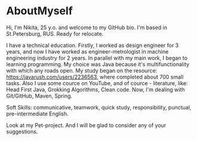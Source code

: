 # AboutMyself
Hi, I'm Nikita, 25 y.o. and welcome to my GitHub bio.
I'm based in St.Petersburg, RUS. Ready for relocate.

I have a technical education. Firstly, I worked as design engineer for 3 years, and now I have worked as engineer-metrologist in machine engineering industry for 2 years.
In parallel with my main work, I began to learning programming. My choice was Java because it's multifunctionality with which any roads open.
My study began on the resource: https://javarush.com/users/2236563, where completed about 700 small tasks. Also I use some cource on YouTube, and of cource - literature,
like: Head First Java, Grokking Algorithms, Сlean code. Now, I'm dealing with Git/GitHub, Maven, Spring.

Soft Skills: communicative, teamwork, quick study, responsibility, punctual, pre-intermediate English.

Look at my Pet-project. And I will be glad to consider any of your suggestions.
